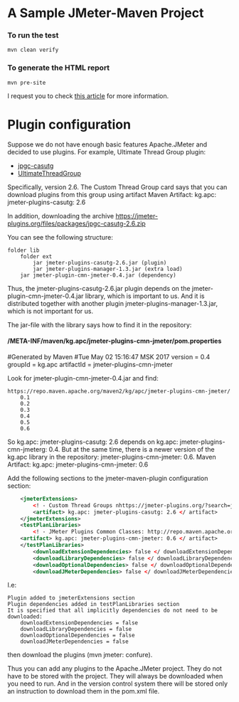 # A Sample JMeter-Maven Project

### To run the test

```mvn clean verify```

### To generate the HTML report

```mvn pre-site```

I request you to check [this article](http://www.testautomationguru.com/jmeter-continuous-performance-testing-jmeter-maven/) for more information.
# Plugin configuration

Suppose we do not have enough basic features Apache.JMeter and decided to use plugins.
For example, Ultimate Thread Group plugin:
* [jpgc-casutg](https://jmeter-plugins.org/?search=jpgc-casutg)
* [UltimateThreadGroup](https://jmeter-plugins.org/wiki/UltimateThreadGroup/)

Specifically, version 2.6.
The Custom Thread Group card says that you can download plugins from this group using artifact
Maven Artifact: kg.apc: jmeter-plugins-casutg: 2.6

In addition, downloading the archive
https://jmeter-plugins.org/files/packages/jpgc-casutg-2.6.zip

You can see the following structure:

    folder lib
        folder ext
            jar jmeter-plugins-casutg-2.6.jar (plugin)
            jar jmeter-plugins-manager-1.3.jar (extra load)
        jar jmeter-plugin-cmn-jmeter-0.4.jar (dependency)

Thus, the jmeter-plugins-casutg-2.6.jar plugin depends on the jmeter-plugin-cmn-jmeter-0.4.jar library, which is important to us. 
And it is distributed together with another plugin jmeter-plugins-manager-1.3.jar, which is not important for us.

The jar-file with the library says how to find it in the repository:
#### /META-INF/maven/kg.apc/jmeter-plugins-cmn-jmeter/pom.properties

#Generated by Maven
#Tue May 02 15:16:47 MSK 2017
version = 0.4
groupId = kg.apc
artifactId = jmeter-plugins-cmn-jmeter

Look for jmeter-plugin-cmn-jmeter-0.4.jar and find:

    https://repo.maven.apache.org/maven2/kg/apc/jmeter-plugins-cmn-jmeter/
        0.1
        0.2
        0.3
        0.4
        0.5
        0.6

So kg.apc: jmeter-plugins-casutg: 2.6 depends on kg.apc: jmeter-plugins-cmn-jmeterg: 0.4. But at the same time, there is a newer version of the kg.apc library in the repository: jmeter-plugins-cmn-jmeter: 0.6.
Maven Artifact: kg.apc: jmeter-plugins-cmn-jmeter: 0.6

Add the following sections to the jmeter-maven-plugin configuration section:
```xml
	<jmeterExtensions>
		<! - Custom Thread Groups nhttps://jmeter-plugins.org/?search=jpgc-casutg http://repo.maven.apache.org/maven2/kg/apc/jmeter-plugins-casutg/->
		<artifact> kg.apc: jmeter-plugins-casutg: 2.6 </ artifact>
	</jmeterExtensions>
	<testPlanLibraries>
		<! - JMeter Plugins Common Classes: http://repo.maven.apache.org/maven2/kg/apc/jmeter-plugins-cmn-jmeter/->
	<artifact> kg.apc: jmeter-plugins-cmn-jmeter: 0.6 </ artifact>
	</testPlanLibraries>
		<downloadExtensionDependencies> false </ downloadExtensionDependencies>
		<downloadLibraryDependencies> false </ downloadLibraryDependencies>
		<downloadOptionalDependencies> false </ downloadOptionalDependencies>
		<downloadJMeterDependencies> false </ downloadJMeterDependencies>
```
I.e:

    Plugin added to jmeterExtensions section
    Plugin dependencies added in testPlanLibraries section
    It is specified that all implicitly dependencies do not need to be downloaded:
        downloadExtensionDependencies = false
        downloadLibraryDependencies = false
        downloadOptionalDependencies = false
        downloadJMeterDependencies = false

then download the plugins (mvn jmeter: confure).

Thus you can add any plugins to the Apache.JMeter project.
They do not have to be stored with the project. They will always be downloaded when you need to run. And in the version control system there will be stored only an instruction to download them in the pom.xml file.

